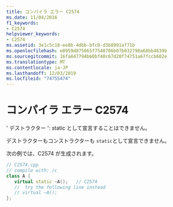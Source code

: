 ```yaml
---
title: コンパイラ エラー C2574
ms.date: 11/04/2016
f1_keywords:
- C2574
helpviewer_keywords:
- C2574
ms.assetid: 3e1c5c18-ee8b-4dbb-bfc0-d3b8991af71b
ms.openlocfilehash: e0959d875065f7548706b07b032798a68bb4639b
ms.sourcegitcommit: 16fa847794b60bf40c67d20f74751a67fccb602e
ms.translationtype: MT
ms.contentlocale: ja-JP
ms.lasthandoff: 12/03/2019
ms.locfileid: "74755474"
---
```

# <a name="compiler-error-c2574"></a>コンパイラ エラー C2574

' デストラクター ': static として宣言することはできません。

デストラクターもコンストラクターも `static`として宣言できません。

次の例では、C2574 が生成されます。

```cpp
// C2574.cpp
// compile with: /c
class A {
   virtual static ~A();   // C2574
   //  try the following line instead
   // virtual ~A();
};
```
